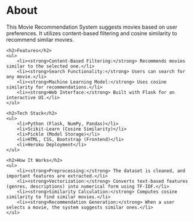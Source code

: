 <!DOCTYPE html>
<html lang="en">
<head>
    <meta charset="UTF-8">
    <meta name="viewport" content="width=device-width, initial-scale=1.0">
    <title>Movie Recommendation System</title>
</head>
<body>
    <h1>About</h1>
    <p>This Movie Recommendation System suggests movies based on user preferences. It utilizes content-based filtering and cosine similarity to recommend similar movies.</p>

    <h2>Features</h2>
    <ul>
        <li><strong>Content-Based Filtering:</strong> Recommends movies similar to the selected one.</li>
        <li><strong>Search Functionality:</strong> Users can search for any movie.</li>
        <li><strong>Machine Learning Model:</strong> Uses cosine similarity for recommendations.</li>
        <li><strong>Web Interface:</strong> Built with Flask for an interactive UI.</li>
    </ul>

    <h2>Tech Stack</h2>
    <ul>
        <li>Python (Flask, NumPy, Pandas)</li>
        <li>Scikit-Learn (Cosine Similarity)</li>
        <li>Pickle (Model Storage)</li>
        <li>HTML, CSS, Bootstrap (Frontend)</li>
        <li>Heroku Deployment</li>
    </ul>

    <h2>How It Works</h2>
    <ul>
        <li><strong>Preprocessing:</strong> The dataset is cleaned, and important features are extracted.</li>
        <li><strong>Vectorization:</strong> Converts text-based features (genres, descriptions) into numerical form using TF-IDF.</li>
        <li><strong>Similarity Calculation:</strong> Computes cosine similarity to find similar movies.</li>
        <li><strong>Recommendation Generation:</strong> When a user selects a movie, the system suggests similar ones.</li>
    </ul>
</body>
</html>
